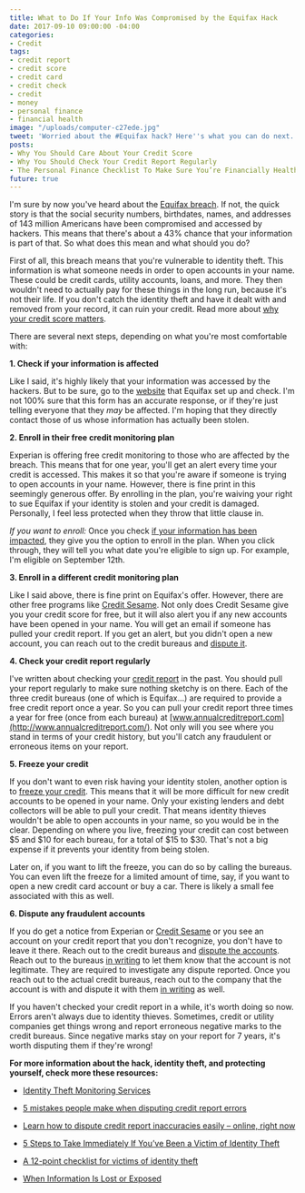 ```yaml
---
title: What to Do If Your Info Was Compromised by the Equifax Hack
date: 2017-09-10 09:00:00 -04:00
categories:
- Credit
tags:
- credit report
- credit score
- credit card
- credit check
- credit
- money
- personal finance
- financial health
image: "/uploads/computer-c27ede.jpg"
tweet: 'Worried about the #Equifax hack? Here''s what you can do next. #credit'
posts:
- Why You Should Care About Your Credit Score
- Why You Should Check Your Credit Report Regularly
- The Personal Finance Checklist To Make Sure You’re Financially Healthy
future: true
---
```


I'm sure by now you've heard about the [Equifax breach](http://www.latimes.com/business/technology/la-fi-tn-equifax-data-breach-20170907-story.html). If not, the quick story is that the social security numbers, birthdates, names, and addresses of 143 million Americans have been compromised and accessed by hackers. This means that there's about a 43% chance that your information is part of that. So what does this mean and what should you do?

First of all, this breach means that you're vulnerable to identity theft. This information is what someone needs in order to open accounts in your name. These could be credit cards, utility accounts, loans, and more. They then wouldn't need to actually pay for these things in the long run, because it's not their life. If you don't catch the identity theft and have it dealt with and removed from your record, it can ruin your credit. Read more about [why your credit score matters](https://www.maggiegermano.com/blog/care-about-your-credit-score).

There are several next steps, depending on what you're most comfortable with:

**1. Check if your information is affected**

Like I said, it's highly likely that your information was accessed by the hackers. But to be sure, go to the [website](https://www.equifaxsecurity2017.com/potential-impact/) that Equifax set up and check. I'm not 100% sure that this form has an accurate response, or if they're just telling everyone that they *may* be affected. I'm hoping that they directly contact those of us whose information has actually been stolen.

**2. Enroll in their free credit monitoring plan**

Experian is offering free credit monitoring to those who are affected by the breach. This means that for one year, you'll get an alert every time your credit is accessed. This makes it so that you're aware if someone is trying to open accounts in your name. However, there is fine print in this seemingly generous offer. By enrolling in the plan, you're waiving your right to sue Equifax if your identity is stolen and your credit is damaged. Personally, I feel less protected when they throw that little clause in.

*If you want to enroll:* Once you check [if your information has been impacted](https://www.equifaxsecurity2017.com/potential-impact/), they give you the option to enroll in the plan. When you click through, they will tell you what date you're eligible to sign up. For example, I'm eligible on September 12th.

**3. Enroll in a different credit monitoring plan**

Like I said above, there is fine print on Equifax's offer. However, there are other free programs like [Credit Sesame](http://www.creditsesame.com/). Not only does Credit Sesame give you your credit score for free, but it will also alert you if any new accounts have been opened in your name. You will get an email if someone has pulled your credit report. If you get an alert, but you didn't open a new account, you can reach out to the credit bureaus and [dispute it](https://www.creditkarma.com/article/dispute-credit-report-errors).

**4. Check your credit report regularly**

I've written about checking your [credit report](https://www.maggiegermano.com/blog/check-your-credit-report) in the past. You should pull your report regularly to make sure nothing sketchy is on there. Each of the three credit bureaus (one of which is Equifax...) are required to provide a free credit report once a year. So you can pull your credit report three times a year for free (once from each bureau) at [www.annualcreditreport.com](http://www.annualcreditreport.com/). Not only will you see where you stand in terms of your credit history, but you'll catch any fraudulent or erroneous items on your report.

**5. Freeze your credit**

If you don't want to even risk having your identity stolen, another option is to [freeze your credit](https://www.washingtonpost.com/news/the-switch/wp/2017/09/09/after-the-equifax-breach-heres-how-to-freeze-your-credit-to-protect-your-identity/?utm_term=.244cd813f9e9). This means that it will be more difficult for new credit accounts to be opened in your name. Only your existing lenders and debt collectors will be able to pull your credit. That means identity thieves wouldn't be able to open accounts in your name, so you would be in the clear. Depending on where you live, freezing your credit can cost between $5 and $10 for each bureau, for a total of $15 to $30. That's not a big expense if it prevents your identity from being stolen.

Later on, if you want to lift the freeze, you can do so by calling the bureaus. You can even lift the freeze for a limited amount of time, say, if you want to open a new credit card account or buy a car. There is likely a small fee associated with this as well.

**6. Dispute any fraudulent accounts**

If you do get a notice from Experian or [Credit Sesame](http://www.creditsesame.com/) or you see an account on your credit report that you don't recognize, you don't have to leave it there. Reach out to the credit bureaus and [dispute the accounts](https://www.consumer.ftc.gov/articles/0151-disputing-errors-credit-reports). Reach out to the bureaus [in writing](https://www.consumer.ftc.gov/articles/0384-sample-letter-disputing-errors-your-credit-report) to let them know that the account is not legitimate. They are required to investigate any dispute reported. Once you reach out to the actual credit bureaus, reach out to the company that the account is with and dispute it with them [in writing](https://www.consumer.ftc.gov/articles/0485-sample-letter-disputing-errors-your-credit-report-information-providers) as well.

If you haven't checked your credit report in a while, it's worth doing so now. Errors aren't always due to identity thieves. Sometimes, credit or utility companies get things wrong and report erroneous negative marks to the credit bureaus. Since negative marks stay on your report for 7 years, it's worth disputing them if they're wrong!

**For more information about the hack, identity theft, and protecting yourself, check more these resources:**

* [Identity Theft Monitoring Services](https://www.privacyrights.org/consumer-guides/identity-theft-monitoring-services)

* [5 mistakes people make when disputing credit report errors](http://www.creditcards.com/credit-card-news/five-mistakes-people-make-when-disputing-credit_report_errors-1270.php)

* [Learn how to dispute credit report inaccuracies easily – online, right now](https://www.transunion.com/credit-disputes/dispute-your-credit)

* [5 Steps to Take Immediately If You’ve Been a Victim of Identity Theft](https://www.creditsesame.com/blog/credit/steps-take-immediately-victim-identity-theft/)

* [A 12-point checklist for victims of identity theft](http://www.bankrate.com/finance/credit/steps-for-victims-of-identity-fraud.aspx)

* [When Information Is Lost or Exposed](https://www.identitytheft.gov/Info-Lost-or-Stolen)